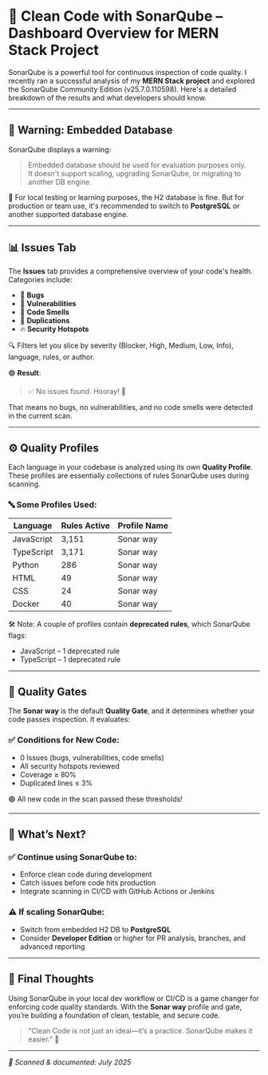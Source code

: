 # 🧠 Clean Code with SonarQube – Dashboard Overview for MERN Stack Project

SonarQube is a powerful tool for continuous inspection of code quality. I recently ran a successful analysis of my **MERN Stack project** and explored the SonarQube Community Edition (v25.7.0.110598). Here's a detailed breakdown of the results and what developers should know.

---

## 🚨 Warning: Embedded Database

SonarQube displays a warning:

> Embedded database should be used for evaluation purposes only.  
> It doesn't support scaling, upgrading SonarQube, or migrating to another DB engine.

🧪 For local testing or learning purposes, the H2 database is fine. But for production or team use, it's recommended to switch to **PostgreSQL** or another supported database engine.

---

## 📊 Issues Tab

The **Issues** tab provides a comprehensive overview of your code's health. Categories include:

- 🐛 **Bugs**
- 🔐 **Vulnerabilities**
- 🧹 **Code Smells**
- 🔁 **Duplications**
- 🔥 **Security Hotspots**

🔍 Filters let you slice by severity (Blocker, High, Medium, Low, Info), language, rules, or author.

🟢 **Result**:  
> ✅ No issues found. Hooray! 🎉

That means no bugs, no vulnerabilities, and no code smells were detected in the current scan.

---

## ⚙️ Quality Profiles

Each language in your codebase is analyzed using its own **Quality Profile**. These profiles are essentially collections of rules SonarQube uses during scanning.

### 🔤 Some Profiles Used:
| Language              | Rules Active | Profile Name |
|-----------------------|--------------|---------------|
| JavaScript            | 3,151        | Sonar way     |
| TypeScript            | 3,171        | Sonar way     |
| Python                | 286          | Sonar way     |
| HTML                  | 49           | Sonar way     |
| CSS                   | 24           | Sonar way     |
| Docker                | 40           | Sonar way     |

🛠 Note: A couple of profiles contain **deprecated rules**, which SonarQube flags:
- JavaScript – 1 deprecated rule
- TypeScript – 1 deprecated rule

---

## 🚦 Quality Gates

The **Sonar way** is the default **Quality Gate**, and it determines whether your code passes inspection. It evaluates:

### ✅ Conditions for New Code:
- 0 Issues (bugs, vulnerabilities, code smells)
- All security hotspots reviewed
- Coverage ≥ 80%
- Duplicated lines ≤ 3%

🟢 All new code in the scan passed these thresholds!

---

## 📌 What’s Next?

### ✅ Continue using SonarQube to:
- Enforce clean code during development
- Catch issues before code hits production
- Integrate scanning in CI/CD with GitHub Actions or Jenkins

### ⚠️ If scaling SonarQube:
- Switch from embedded H2 DB to **PostgreSQL**
- Consider **Developer Edition** or higher for PR analysis, branches, and advanced reporting

---

## 💬 Final Thoughts

Using SonarQube in your local dev workflow or CI/CD is a game changer for enforcing code quality standards. With the **Sonar way** profile and gate, you’re building a foundation of clean, testable, and secure code.

> "Clean Code is not just an ideal—it’s a practice. SonarQube makes it easier." 🚀

---

_📅 Scanned & documented: July 2025_

